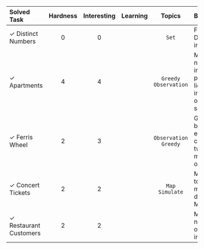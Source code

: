 | Solved Task                  | Hardness | Interesting | Learning |         Topics         | Brief                                                                                                                     | Time Complexity | Memory Complexity |
| :--------------------------- | :------: | :---------: | :------: | :--------------------: | :------------------------------------------------------------------------------------------------------------------------ | :-------------: | :---------------: |
| &check; Distinct Numbers     |    0     |      0      |          |         `Set`          | Find number of Distinct Numbers in a list                                                                                 |   `O(NlogN)`    |      `O(N)`       |
| &check; Apartments           |    4     |      4      |          | `Greedy` `Observation` | Match max number of intervals with points. point must lie inside the interval. Spread of all intervals is same = -k to +k |   `O(NlogN)`    |      `O(N)`       |
| &check; Ferris Wheel         |    2     |      3      |          | `Observation` `Greedy` | Given a limit on bag weight and each bag can contain atmost two items, minimum number of bags required.                   |   `O(NlogN)`    |      `O(N)`       |
| &check; Concert Tickets      |    2     |      2      |          |   `Map`  `Simulate`    | Maitaining a map to simulate multiset with deletes. Map.lower_bound                                                       |    `O(NlogN)`     |     `O(N)`      |
| &check; Restaurant Customers |    2     |      2      |          |                        | Maximum number of overlapping intervals.                                                                                  |    `O(NlogN)`     | `O(N)` |